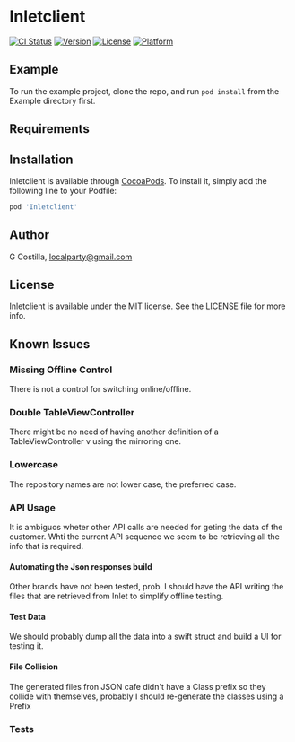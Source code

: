 # Inletclient

[![CI Status](https://img.shields.io/travis/localparty/Inletclient.svg?style=flat)](https://travis-ci.org/localparty/Inletclient)
[![Version](https://img.shields.io/cocoapods/v/Inletclient.svg?style=flat)](https://cocoapods.org/pods/Inletclient)
[![License](https://img.shields.io/cocoapods/l/Inletclient.svg?style=flat)](https://cocoapods.org/pods/Inletclient)
[![Platform](https://img.shields.io/cocoapods/p/Inletclient.svg?style=flat)](https://cocoapods.org/pods/Inletclient)

## Example

To run the example project, clone the repo, and run `pod install` from the Example directory first.

## Requirements

## Installation

Inletclient is available through [CocoaPods](https://cocoapods.org). To install
it, simply add the following line to your Podfile:

```ruby
pod 'Inletclient'
```

## Author

G Costilla, localparty@gmail.com

## License

Inletclient is available under the MIT license. See the LICENSE file for more info.

## Known Issues

### Missing Offline Control
There is not a control for switching online/offline.

### Double TableViewController
There might be no need of having another definition of a TableViewController v using the mirroring one.

### Lowercase
The repository names are not lower case, the preferred case.

### API Usage
It is ambiguos wheter other API calls are needed for geting the data of the customer. Whti the current API sequence we seem to be retrieving all the info that is required.

#### Automating the Json responses build
Other brands have not been tested, prob. I should have the API writing the files that are retrieved from Inlet to simplify offline testing.

#### Test Data
We should probably dump all the data into a swift struct and build a UI for testing it.

#### File Collision
The generated files fron JSON cafe didn't have a Class prefix so they collide with themselves, probably I should re-generate the classes using a Prefix

### Tests
